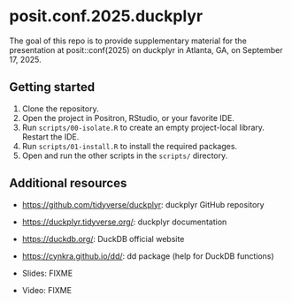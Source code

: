 
<!-- README.md is generated from README.Rmd. Please edit that file -->

# posit.conf.2025.duckplyr

<!-- badges: start -->

<!-- badges: end -->

The goal of this repo is to provide supplementary material for the
presentation at posit::conf(2025) on duckplyr in Atlanta, GA, on
September 17, 2025.

## Getting started

1.  Clone the repository.
2.  Open the project in Positron, RStudio, or your favorite IDE.
3.  Run `scripts/00-isolate.R` to create an empty project-local library.
    Restart the IDE.
4.  Run `scripts/01-install.R` to install the required packages.
5.  Open and run the other scripts in the `scripts/` directory.

## Additional resources

- <https://github.com/tidyverse/duckplyr>: duckplyr GitHub repository

- <https://duckplyr.tidyverse.org/>: duckplyr documentation

- <https://duckdb.org/>: DuckDB official website

- <https://cynkra.github.io/dd/>: dd package (help for DuckDB functions)

- Slides: FIXME

- Video: FIXME
